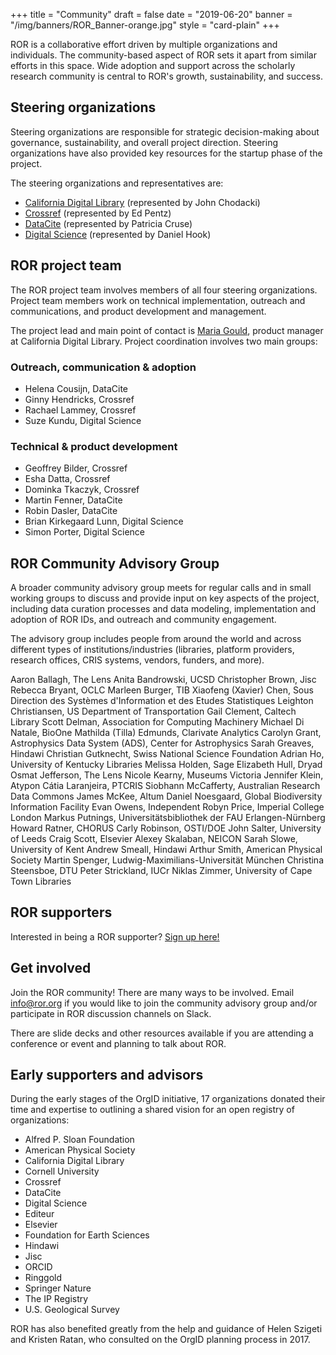 +++
title = "Community"
draft = false
date = "2019-06-20"
banner = "/img/banners/ROR_Banner-orange.jpg"
style = "card-plain"
+++

ROR is a collaborative effort driven by multiple organizations and individuals. The community-based aspect of ROR sets it apart from similar efforts in this space. Wide adoption and support across the scholarly research community is central to ROR's growth, sustainability, and success.

## Steering organizations

Steering organizations are responsible for strategic decision-making about governance, sustainability, and overall project direction. Steering organizations have also provided key resources for the startup phase of the project.

The steering organizations and representatives are:

-   [California Digital Library](https://www.cdlib.org) (represented by John Chodacki)
-   [Crossref](https://www.crossref.org) (represented by Ed Pentz)
-   [DataCite](https://www.datacite.org) (represented by Patricia Cruse)
-   [Digital Science](https://wwww.digital-science.com) (represented by Daniel Hook)

## ROR project team

The ROR project team involves members of all four steering organizations. Project team members work on technical implementation, outreach and communications, and product development and management.

The project lead and main point of contact is [Maria Gould](mailto:info@ror.org), product manager at California Digital Library. Project coordination involves two main groups:

### Outreach, communication & adoption

-   Helena Cousijn, DataCite
-   Ginny Hendricks, Crossref
-   Rachael Lammey, Crossref   
-   Suze Kundu, Digital Science

### Technical & product development

-   Geoffrey Bilder, Crossref
-   Esha Datta, Crossref
-   Dominka Tkaczyk, Crossref
-   Martin Fenner, DataCite
-   Robin Dasler, DataCite
-   Brian Kirkegaard Lunn, Digital Science
-   Simon Porter, Digital Science

## ROR Community Advisory Group

A broader community advisory group meets for regular calls and in small working groups to discuss and provide input on key aspects of the project, including data curation processes and data modeling, implementation and adoption of ROR IDs, and outreach and community engagement.

The advisory group includes people from around the world and across different types of institutions/industries (libraries, platform providers, research offices, CRIS systems, vendors, funders, and more).

Aaron Ballagh,	The Lens
Anita Bandrowski,	UCSD
Christopher Brown,	Jisc
Rebecca Bryant,	OCLC
Marleen Burger,	TIB
Xiaofeng (Xavier) Chen,	Sous Direction des Systèmes d'Information et des Etudes Statistiques
Leighton Christiansen,	US Department of Transportation
Gail Clement,	Caltech Library
Scott Delman,	Association for Computing Machinery
Michael Di Natale,	BioOne
Mathilda (Tilla) Edmunds,	Clarivate Analytics
Carolyn Grant,	Astrophysics Data System (ADS), Center for Astrophysics
Sarah Greaves,	Hindawi
Christian Gutknecht,	Swiss National Science Foundation
Adrian Ho,	University of Kentucky Libraries
Melissa Holden,	Sage
Elizabeth Hull,	Dryad
Osmat Jefferson,	The Lens
Nicole Kearny,	Museums Victoria
Jennifer Klein,	Atypon
Cátia Laranjeira,	PTCRIS
Siobhann McCafferty,	Australian Research Data Commons
James McKee,	Altum
Daniel Noesgaard,	Global Biodiversity Information Facility
Evan Owens,	Independent
Robyn Price,	Imperial College London
Markus Putnings,	Universitätsbibliothek der FAU Erlangen-Nürnberg
Howard Ratner,	CHORUS
Carly Robinson,	OSTI/DOE
John Salter,	University of Leeds
Craig Scott,	Elsevier
Alexey Skalaban,	NEICON
Sarah  Slowe,	University of Kent
Andrew Smeall,	Hindawi
Arthur Smith,	American Physical Society
Martin Spenger,	Ludwig-Maximilians-Universität München
Christina Steensboe,	DTU
Peter Strickland,	IUCr
Niklas Zimmer,	University of Cape Town Libraries

## ROR supporters

Interested in being a ROR supporter? [Sign up here!](tinyurl.com/ror-supporters)

## Get involved

Join the ROR community! There are many ways to be involved. Email <info@ror.org> if you would like to join the community advisory group and/or participate in ROR discussion channels on Slack.

There are slide decks and other resources available if you are attending a conference or event and planning to talk about ROR.

## Early supporters and advisors

During the early stages of the OrgID initiative, 17 organizations donated their time and expertise to outlining a shared vision for an open registry of organizations:

-   Alfred P. Sloan Foundation
-   American Physical Society
-   California Digital Library
-   Cornell University
-   Crossref
-   DataCite
-   Digital Science
-   Editeur
-   Elsevier
-   Foundation for Earth Sciences
-   Hindawi
-   Jisc
-   ORCID
-   Ringgold
-   Springer Nature
-   The IP Registry
-   U.S. Geological Survey

ROR has also benefited greatly from the help and guidance of Helen Szigeti and Kristen Ratan, who consulted on the OrgID planning process in 2017.
